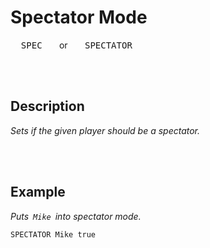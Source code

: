 
# Spectator Mode

<kbd>  SPEC  </kbd>   or   <kbd>  SPECTATOR  </kbd>

<br>
<br>

## Description

*Sets if the given player should be a spectator.*

<br>
<br>

## Example

*Puts  `Mike`  into spectator mode.*

```shell
SPECTATOR Mike true
```

<br>
